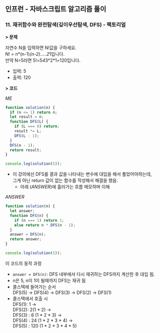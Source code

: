 ## 인프런 - 자바스크립트 알고리즘 풀이

### **11.** 재귀함수와 완전탐색(깊이우선탐색, DFS) - 팩토리얼

**> 문제**

자연수 N을 입력하면 N!값을 구하세요.  
N! = n*(n-1)*(n-2)*.....*2*1입니다.  
만약 N=5라면 5!=5*4*3*2\*1=120입니다.

- 입력: 5
- 출력: 120

**> 코드**

_ME_

```js
function solution(n) {
  if (n <= 1) return n;
  let result = n;
  function DFS(L) {
    if (L === 0) return;
    result *= L;
    DFS(L - 1);
  }
  DFS(n - 1);
  return result;
}

console.log(solution(5));
```

- 이 강의에선 DFS를 결과 값을 나타내는 변수에 대입을 해서 풀었어야하는데,  
   그게 아닌 return 값이 없는 함수를 작성해서 해결을 했음.
  - 아래 (_ANSWER_)에 흘러가는 흐름 메모하며 이해

_ANSWER_

```js
function solution(n) {
  let answer;
  function DFS(n) {
    if (n === 1) return 1;
    else return n * DFS(n - 1);
  }
  answer = DFS(n);
  return answer;
}

console.log(solution(5));
```

이 코드의 동작 과정

- `answer = DFS(n)`: DFS 내부에서 다시 재귀하는 DFS까지 계산한 후 대입 됨.
- n은 5, n이 1이 될때까지 DFS는 재귀 됨
- 콜스택에 들어가는 순서  
   DFS(5) -> DFS(4) -> DFS(3) -> DFS(2) -> DFS(1)
- 콜스택에서 호출 시  
   DFS(1): 1 ->  
   DFS(2): 2(1 \* 2) ->  
   DFS(3) : 6 (1 \* 2 \* 3) ->  
   DFS(4) : 24 (1 \* 2 \* 3 \* 4) ->  
   DFS(5) : 120 (1 \* 2 \* 3 \* 4 \* 5)
